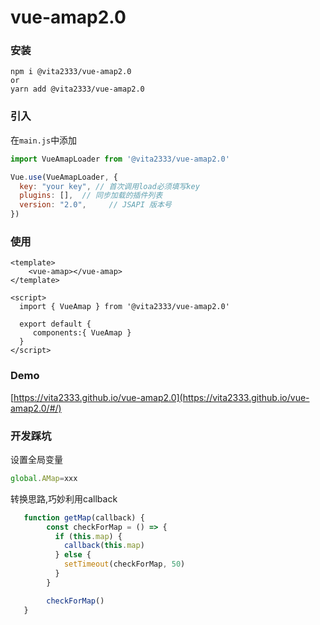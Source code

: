# vue-amap2.0

### 安装
```shell script
npm i @vita2333/vue-amap2.0
or 
yarn add @vita2333/vue-amap2.0
```

### 引入
在`main.js`中添加
```javascript
import VueAmapLoader from '@vita2333/vue-amap2.0'

Vue.use(VueAmapLoader, {
  key: "your key", // 首次调用load必须填写key
  plugins: [],  // 同步加载的插件列表
  version: "2.0",     // JSAPI 版本号
})
```

### 使用
```vue
<template>
    <vue-amap></vue-amap>
</template>

<script>
  import { VueAmap } from '@vita2333/vue-amap2.0'

  export default {
     components:{ VueAmap }
  }
</script>
```

### Demo
[https://vita2333.github.io/vue-amap2.0](https://vita2333.github.io/vue-amap2.0/#/)


### 开发踩坑
设置全局变量
```javascript
global.AMap=xxx
```

转换思路,巧妙利用callback
```javascript
   function getMap(callback) {
        const checkForMap = () => {
          if (this.map) {
            callback(this.map)
          } else {
            setTimeout(checkForMap, 50)
          }
        }

        checkForMap()
   }
```
